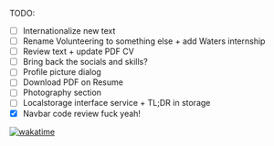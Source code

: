 TODO:

- [ ] Internationalize new text
- [ ] Rename Volunteering to something else + add Waters internship
- [ ] Review text + update PDF CV
- [ ] Bring back the socials and skills?
- [ ] Profile picture dialog
- [ ] Download PDF on Resume
- [ ] Photography section
- [ ] Localstorage interface service + TL;DR in storage
- [x] Navbar code review fuck yeah!

[![wakatime](https://wakatime.com/badge/github/hidragos/personal-website.svg)](https://wakatime.com/badge/github/hidragos/personal-website)
